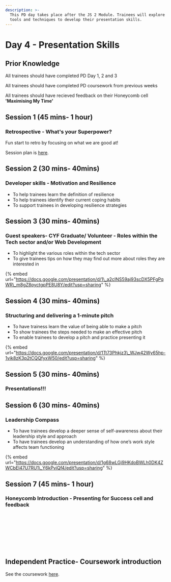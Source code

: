 ```yaml
---
description: >-
  This PD day takes place after the JS 2 Module. Trainees will explore various
  tools and techniques to develop their presentation skills.
---
```


# Day 4 - Presentation Skills

## Prior Knowledge  

All trainees should have completed PD Day 1, 2 and 3

All trainees should have completed PD coursework from previous weeks

All trainees should have recieved feedback on their Honeycomb cell **'Maximising My Time'** 

## Session 1 \(45 mins- 1 hour\)

### Retrospective - What's your Superpower?

Fun start to retro by focusing on what we are good at! 

Session plan is [here](https://personaldevelopment.codeyourfuture.io/sessions/js2-pd-day-4/retro-whats-your-superpower). 

## Session 2 \(30 mins- 40mins\)

### Developer skills - Motivation and Resilience

* To help trainees learn the definition of resilience
* To help trainees identify their current coping habits
* To support trainees in developing resilience strategies



## Session 3 \(30 mins- 40mins\)

### Guest speakers- CYF Graduate/ Volunteer - Roles within the Tech sector and/or Web Development

* To highlight the various roles within the tech sector
* To give trainees tips on how they may find out more about roles they are interested in 

{% embed url="https://docs.google.com/presentation/d/1\_a2cINS59aj93scDX5PFgPqWR\_m8gZ8pyctgpPE8U8Y/edit?usp=sharing" %}



## Session 4 \(30 mins- 40mins\)

### Structuring and delivering a 1-minute pitch

* To have trainess learn the value of being able to make a pitch
* To show trainees the steps needed to make an effective pitch
* To enable trainees to develop a pitch and practice presenting it



{% embed url="https://docs.google.com/presentation/d/1Tt73Phkjz3\_WJw42Wy65hp-1vik8zK3p2tCQQfyxW50/edit?usp=sharing" %}





## Session 5 \(30 mins- 40mins\)

### Presentations!!! 







## Session 6 \(30 mins- 40mins\)

### Leadership Compass

* To have trainees develop a deeper sense of self-awareness about their leadership style and approach
* To have trainees develop an understanding of how one’s work style affects team functioning



{% embed url="https://docs.google.com/presentation/d/1g68wLGj9HKdoBWLh0DK4ZWCbEl47U7RU1\_Y6kPviQf4/edit?usp=sharing" %}



## Session 7 \(45 mins- 1 hour\)‌

### Honeycomb Introduction - Presenting for Success cell and feedback <a id="honeycomb-introduction-maximising-my-time-cell-and-feedback"></a>

​

​

​

​‌

## Independent Practice- Coursework introduction ‌ <a id="independent-practice-coursework-introduction"></a>

See the coursework [here](https://personaldevelopment.codeyourfuture.io/sessions/js2-pd-day-4/coursework).

